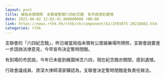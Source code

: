 ```yaml
---
layout: post
title: 被指未領牌照　支聯會暫關六四紀念館　有市民感到遺憾
date: 2021-06-02 12:02:41.000000000 +08:00
link: https://news.rthk.hk/rthk/ch/component/k2/1593875-20210602.htm
categories: rthk
---
```


支聯會的「六四紀念館」，昨日被當局指未領有公眾娛樂場所牌照，支聯會說要進一步諮詢法律意見，今早宣布決定暫時閉館。

有到場的市民說，今年已未能到維園悼念六四，現在紀念館亦關閉，感到遺憾。

行政會議成員、資深大律師湯家驊認為，支聯會決定暫時閉館是負責任做法。
